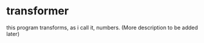 # transformer

this program transforms, as i call it, numbers. 
(More  description to be added later)
